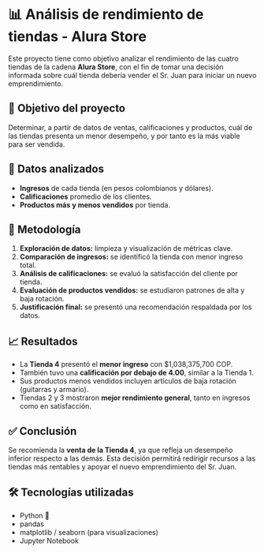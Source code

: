 # 📊 Análisis de rendimiento de tiendas - Alura Store

Este proyecto tiene como objetivo analizar el rendimiento de las cuatro tiendas de la cadena **Alura Store**, con el fin de tomar una decisión informada sobre cuál tienda debería vender el Sr. Juan para iniciar un nuevo emprendimiento.

## 🧠 Objetivo del proyecto

Determinar, a partir de datos de ventas, calificaciones y productos, cuál de las tiendas presenta un menor desempeño, y por tanto es la más viable para ser vendida.

## 📌 Datos analizados

- **Ingresos** de cada tienda (en pesos colombianos y dólares).
- **Calificaciones** promedio de los clientes.
- **Productos más y menos vendidos** por tienda.

## 🧪 Metodología

1. **Exploración de datos:** limpieza y visualización de métricas clave.
2. **Comparación de ingresos:** se identificó la tienda con menor ingreso total.
3. **Análisis de calificaciones:** se evaluó la satisfacción del cliente por tienda.
4. **Evaluación de productos vendidos:** se estudiaron patrones de alta y baja rotación.
5. **Justificación final:** se presentó una recomendación respaldada por los datos.

## 📈 Resultados

- La **Tienda 4** presentó el **menor ingreso** con $1,038,375,700 COP.
- También tuvo una **calificación por debajo de 4.00**, similar a la Tienda 1.
- Sus productos menos vendidos incluyen artículos de baja rotación (guitarras y armario).
- Tiendas 2 y 3 mostraron **mejor rendimiento general**, tanto en ingresos como en satisfacción.

## ✅ Conclusión

Se recomienda la **venta de la Tienda 4**, ya que refleja un desempeño inferior respecto a las demás. Esta decisión permitirá redirigir recursos a las tiendas más rentables y apoyar el nuevo emprendimiento del Sr. Juan.

## 🛠️ Tecnologías utilizadas

- Python 🐍
- pandas
- matplotlib / seaborn (para visualizaciones)
- Jupyter Notebook

